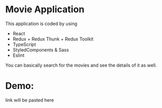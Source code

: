 # Movie Application

This application is coded by using

- React
- Redux + Redux Thunk + Redux Toolkit
- TypeScript
- StyledComponents & Sass
- Eslint

You can basically search for the movies and see the details of it as well.

# Demo:

link will be pasted here
